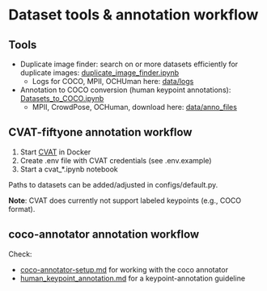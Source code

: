 # Dataset tools & annotation workflow

## Tools
- Duplicate image finder: search on or more datasets efficiently for duplicate images: [duplicate_image_finder.ipynb](duplicate_image_finder.ipynb)
  - Logs for COCO, MPII, OCHUman here: [data/logs](data/logs)
- Annotation to COCO conversion (human keypoint annotations): [Datasets_to_COCO.ipynb](Datasets_to_COCO.ipynb)
  - MPII, CrowdPose, OCHuman, download here: [data/anno_files](data/anno_files)
  

## CVAT-fiftyone annotation workflow

1. Start [CVAT](https://github.com/openvinotoolkit/cvat) in Docker
2. Create .env file with CVAT credentials (see .env.example)
3. Start a cvat_*.ipynb notebook

Paths to datasets can be added/adjusted in configs/default.py.

**Note**: CVAT does currently not support labeled keypoints (e.g., COCO format).

## coco-annotator annotation workflow

Check:
- [coco-annotator-setup.md](docs/coco-annotator-setup.md) for working with the coco annotator
- [human_keypoint_annotation.md](docs/human_keypoint_annotation.md) for a keypoint-annotation guideline

